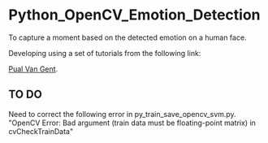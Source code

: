 # Python_OpenCV_Emotion_Detection
To capture a moment based on the detected emotion on a human face.

Developing using a set of tutorials from the following link:

[Pual Van Gent](http://www.paulvangent.com/).

## TO DO
Need to correct the following error in py_train_save_opencv_svm.py.
"OpenCV Error: Bad argument (train data must be floating-point matrix) in cvCheckTrainData"
